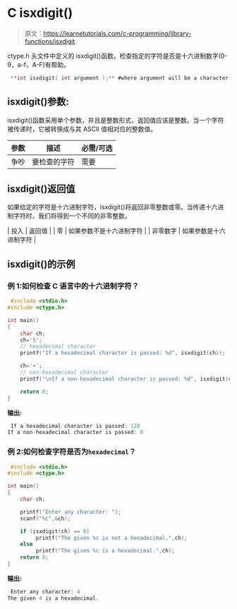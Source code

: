 # C isxdigit()

> 原文：<https://learnetutorials.com/c-programming/library-functions/isxdigit>

ctype.h 头文件中定义的 isxdigit()函数。检查指定的字符是否是十六进制数字(0-9，a-f，A-F)有帮助。

```c
 **int isxdigit( int argument );** #where argument will be a character 

```

## isxdigit()参数:

isxdigit()函数采用单个参数，并且是整数形式，返回值应该是整数。当一个字符被传递时，它被转换成与其 ASCII 值相对应的整数值。

| 参数 | 描述 | 必需/可选 |
| --- | --- | --- |
| 争吵 | 要检查的字符 | 需要 |

## isxdigit()返回值

如果给定的字符是十六进制字符，isxdigit()将返回非零整数或零。当传递十六进制字符时，我们将得到一个不同的非零整数。

| 投入 | 返回值 |
| 零 | 如果参数不是十六进制字符 |
| 非零数字 | 如果参数是十六进制字符 |

## isxdigit()的示例

### 例 1:如何检查 C 语言中的十六进制字符？

```c
 #include <stdio.h>
#include <ctype.h>

int main()
{
    char ch;
    ch='5';
    // hexadecimal character
    printf("If a hexadecimal character is passed: %d", isxdigit(ch));

    ch='+';
    // non-hexadecimal character
    printf("\nIf a non-hexadecimal character is passed: %d", isxdigit(ch));

    return 0;
} 

```

**输出:**

```c
 If a hexadecimal character is passed: 128
If a non-hexadecimal character is passed: 0 
```

### 例 2:如何检查字符是否为`hexadecimal`？

```c
 #include <stdio.h>
#include <ctype.h>

int main()
{
    char ch;

    printf("Enter any character: ");
    scanf("%c",&ch);

    if (isxdigit(ch) == 0)
         printf("The given %c is not a hexadecimal.",ch);
    else
         printf("The given %c is a hexadecimal.",ch);
    return 0;
} 

```

**输出:**

```c
 Enter any character: 4
The given 4 is a hexadecimal. 
```